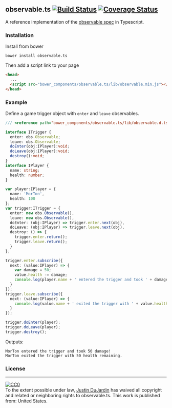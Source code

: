 observable.ts [![Build Status](https://travis-ci.org/justindujardin/observable.ts.svg?branch=master)](https://travis-ci.org/justindujardin/observable.ts) [![Coverage Status](https://img.shields.io/coveralls/justindujardin/observable.ts.svg)](https://coveralls.io/r/justindujardin/observable.ts?branch=master)
-------------

A reference implementation of the [observable spec](https://github.com/jhusain/observable-spec) in Typescript.

### Installation

Install from bower

`bower install observable.ts`

Then add a script link to your page 

```html
<head>
  ...
  <script src="bower_components/observable.ts/lib/observable.min.js"></script>
</head>
```


### Example

Define a game trigger object with `enter` and `leave` observables.

```typescript
/// <reference path="bower_components/observable.ts/lib/observable.d.ts"/>

interface ITrigger {
  enter: obs.Observable;
  leave: obs.Observable;
  doEnter(obj:IPlayer):void;
  doLeave(obj:IPlayer):void;
  destroy():void;
}
interface IPlayer {
  name: string;
  health: number;
}

var player:IPlayer = {
  name: 'MorTon',
  health: 100
};
var trigger:ITrigger = {
  enter: new obs.Observable(),
  leave: new obs.Observable(),
  doEnter: (obj:IPlayer) => trigger.enter.next(obj),
  doLeave: (obj:IPlayer) => trigger.leave.next(obj),
  destroy: () => {
    trigger.enter.return();
    trigger.leave.return();
  }
};

trigger.enter.subscribe({
  next: (value:IPlayer) => {
    var damage = 50;
    value.health -= damage;
    console.log(player.name + ' entered the trigger and took ' + damage + ' damage!');
  }
});
trigger.leave.subscribe({
  next: (value:IPlayer) => {
    console.log(value.name + ' exited the trigger with ' + value.health + ' health remaining.');
  }
});

trigger.doEnter(player);
trigger.doLeave(player);
trigger.destroy();

```

Outputs:
```
MorTon entered the trigger and took 50 damage!
MorTon exited the trigger with 50 health remaining.
```


### License
---
<p xmlns:dct="http://purl.org/dc/terms/" xmlns:vcard="http://www.w3.org/2001/vcard-rdf/3.0#">
  <a rel="license"
     href="https://creativecommons.org/publicdomain/zero/1.0/">
    <img src="https://i.creativecommons.org/p/zero/1.0/88x31.png" style="border-style: none;" alt="CC0" />
  </a>
  <br />
  To the extent possible under law,
  <a rel="dct:publisher"
     href="https://www.justindujardin.com">
    <span property="dct:title">Justin DuJardin</span></a>
  has waived all copyright and related or neighboring rights to
  <span property="dct:title">observable.ts</span>.
This work is published from:
<span property="vcard:Country" datatype="dct:ISO3166"
      content="US" about="https://github.com/justindujardin/observable.ts">
  United States</span>.
</p>
